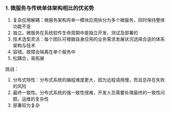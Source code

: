 ### 1. 微服务与传统单体架构相比的优劣势
1. 复杂应用解耦：微服务架构将单一模块应用拆分为多个微服务，同时保持整体功能不变
2. 独立。微服务在系统软件生命周期中是独立开发、测试及部署的
3. 技术选型灵活：每个团队可根据自身应用的业务需求发展状况选择合适的体系架构与技术
4. 容错。故障会隔离在单个服务中
5. 松耦合，易拓展

挑战：
1. 分布式特性：分布式系统的编程难度更大，因为远程调用慢，而且总存在失败的风险
2. 最终一致性。分布式系统的强一致性很难，开发人员需要处理最终的一致性问题，运维的复杂性
3. 部署较为复杂